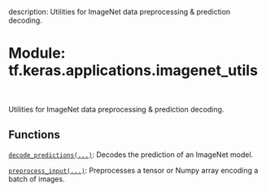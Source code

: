 description: Utilities for ImageNet data preprocessing & prediction decoding.

<div itemscope itemtype="http://developers.google.com/ReferenceObject">
<meta itemprop="name" content="tf.keras.applications.imagenet_utils" />
<meta itemprop="path" content="Stable" />
</div>

# Module: tf.keras.applications.imagenet_utils

<!-- Insert buttons and diff -->

<table class="tfo-notebook-buttons tfo-api nocontent" align="left">

</table>



Utilities for ImageNet data preprocessing & prediction decoding.



## Functions

[`decode_predictions(...)`](../../../tf/keras/applications/imagenet_utils/decode_predictions.md): Decodes the prediction of an ImageNet model.

[`preprocess_input(...)`](../../../tf/keras/applications/imagenet_utils/preprocess_input.md): Preprocesses a tensor or Numpy array encoding a batch of images.

